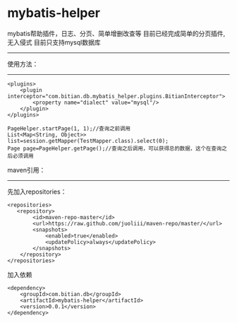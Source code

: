 # mybatis-helper
mybatis帮助插件，日志、分页、简单增删改查等
目前已经完成简单的分页插件,无入侵式
目前只支持mysql数据库
***
使用方法：

---

```
<plugins>
	<plugin interceptor="com.bitian.db.mybatis_helper.plugins.BitianInterceptor">
		<property name="dialect" value="mysql"/>
	</plugin>
</plugins>
```

```
PageHelper.startPage(1, 1);//查询之前调用
List<Map<String, Object>> list=session.getMapper(TestMapper.class).select(0);
Page page=PageHelper.getPage();//查询之后调用，可以获得总的数据，这个在查询之后必须调用
```
maven引用：

---


先加入repositories：


```
<repositories>  
   <repository>
		<id>maven-repo-master</id>
		<url>https://raw.github.com/juoliii/maven-repo/master/</url>
		<snapshots>
		    <enabled>true</enabled>
		    <updatePolicy>always</updatePolicy>
		</snapshots>
	</repository>
</repositories>
```
加入依赖

```
<dependency>  
    <groupId>com.bitian.db</groupId>  
    <artifactId>mybatis-helper</artifactId>  
    <version>0.0.1</version>
</dependency> 
```
